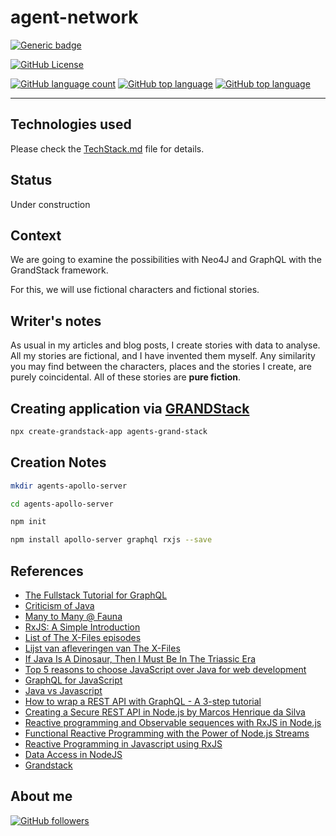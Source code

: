 # agent-network


[![Generic badge](https://img.shields.io/static/v1.svg?label=GitHub&message=Agent%20Network%20👀&color=informational "Agent Network")](http://github.com/jesperancinha/agent-network) 

[![GitHub License](https://img.shields.io/badge/license-Apache%20License%202.0-blue.svg?style=flat)](https://www.apache.org/licenses/LICENSE-2.0)

[![GitHub language count](https://img.shields.io/github/languages/count/jesperancinha/agent-network.svg)](#)
[![GitHub top language](https://img.shields.io/github/languages/top/jesperancinha/agent-network.svg)](#)
[![GitHub top language](https://img.shields.io/github/languages/code-size/jesperancinha/agent-network.svg)](#)

---

## Technologies used

Please check the [TechStack.md](TechStack.md) file for details.

## Status

Under construction

## Context

We are going to examine the possibilities with Neo4J and GraphQL with the GrandStack framework.

For this, we will use fictional characters and fictional stories.

## Writer's notes

As usual in my articles and blog posts, I create stories with data to analyse.
All my stories are fictional, and I have invented them myself.
Any similarity you may find between the characters, places and the stories I create, are purely coincidental.
All of these stories are <strong>pure fiction</strong>.


## Creating application via [GRANDStack](https://grandstack.io/)

```bash
npx create-grandstack-app agents-grand-stack
```

## Creation Notes

```bash
mkdir agents-apollo-server

cd agents-apollo-server

npm init

npm install apollo-server graphql rxjs --save

```
## References

-   [The Fullstack Tutorial for GraphQL](https://www.howtographql.com/)
-   [Criticism of Java](https://en.wikipedia.org/wiki/Criticism_of_Java)
-   [Many to Many @ Fauna](https://docs.fauna.com/fauna/current/api/graphql/relations#:~:text=A%20one%2Dto%2Dmany%20relationship,of%20the%20relationship%20is%20queried.)
-   [RxJS: A Simple Introduction](https://medium.com/@rossbulat/rxjs-a-simple-introduction-32fb48f52a67)
-   [List of The X-Files episodes](https://en.wikipedia.org/wiki/List_of_The_X-Files_episodes)
-   [Lijst van afleveringen van The X-Files](https://nl.wikipedia.org/wiki/Lijst_van_afleveringen_van_The_X-Files)
-   [If Java Is A Dinosaur, Then I Must Be In The Triassic Era](http://thecodist.com/article/if-java-is-a-dinosaur-then-i-must-be-in-the-triassic-era)
-   [Top 5 reasons to choose JavaScript over Java for web development](https://www.webstackacademy.com/blog/top-5-reasons-choose-javascript-java-web-development/#:~:text=JavaScript%20has%20emerged%20are%20more,use%2C%20efficiency%2C%20tools%20etc.)
-   [GraphQL for JavaScript](https://graphql.org/code/#javascript)
-   [Java vs Javascript](https://www.educba.com/java-vs-javascript/)
-   [How to wrap a REST API with GraphQL - A 3-step tutorial](https://www.prisma.io/blog/how-to-wrap-a-rest-api-with-graphql-8bf3fb17547d)
-   [Creating a Secure REST API in Node.js by Marcos Henrique da Silva](https://www.toptal.com/nodejs/secure-rest-api-in-nodejs)
-   [Reactive programming and Observable sequences with RxJS in Node.js](https://www.freecodecamp.org/news/rxjs-and-node-8f4e0acebc7c/)
-   [Functional Reactive Programming with the Power of Node.js Streams](https://blog.risingstack.com/functional-reactive-programming-with-the-power-of-nodejs-streams/)
-   [Reactive Programming in Javascript using RxJS](https://medium.com/thecodinghype/reactive-programming-in-javascript-using-rxjs-3b05e186c115)
-   [Data Access in NodeJS](https://www.tutorialsteacher.com/nodejs/data-access-in-nodejs#:~:text=Node.,js.)
-   [Grandstack](https://grandstack.io/)

## About me

[![GitHub followers](https://img.shields.io/github/followers/jesperancinha.svg?label=Jesperancinha&style=for-the-badge&logo=github&color=grey "GitHub")](https://github.com/jesperancinha)
